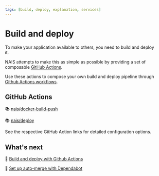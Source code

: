 ```yaml
---
tags: [build, deploy, explanation, services]
---
```


# Build and deploy

To make your application available to others, you need to build and deploy it.

NAIS attempts to make this as simple as possible by providing a set of composable [GitHub Actions](https://docs.github.com/en/actions).

Use these actions to compose your own build and deploy pipeline through [Github Actions workflows](https://docs.github.com/en/actions/using-workflows). 

## GitHub Actions

:books: [nais/docker-build-push](https://github.com/nais/docker-build-push)

:books: [nais/deploy](https://github.com/nais/deploy/tree/master/actions/deploy)

See the respective GitHub Action links for detailed configuration options.

## What's next

:dart: [Build and deploy with Github Actions](how-to/build-and-deploy.md)

:dart: [Set up auto-merge with Dependabot](how-to/dependabot-auto-merge.md)
